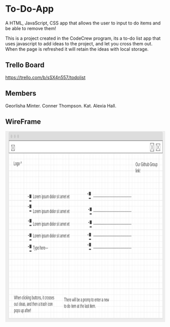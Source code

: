 # To-Do-App

A HTML, JavaScript, CSS app that allows the user to input to do items and be able to remove them!

This is a project created in the CodeCrew program, its a to-do list app that uses javascript to add ideas to the project, and let you cross them out. When the page is refreshed it will retain the ideas with local storage.

## Trello Board

https://trello.com/b/sSX4n557/todolist

##  Members

Georlisha Minter.
Conner Thompson.
Kat.
Alexia Hall.

## WireFrame

<img src="https://github.com/901CodingMasters/to-do-app/blob/843c08d794404fb660589c70fe857c0069573894/assets/wireframe.png" alt="image" width="700" height="600">
